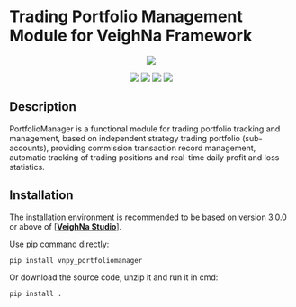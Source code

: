# Trading Portfolio Management Module for VeighNa Framework

<p align="center">
  <img src ="https://vnpy.oss-cn-shanghai.aliyuncs.com/vnpy-logo.png"/>
</p>

<p align="center">
    <img src ="https://img.shields.io/badge/version-1.0.2-blueviolet.svg"/>
    <img src ="https://img.shields.io/badge/platform-windows|linux|macos-yellow.svg"/>
    <img src ="https://img.shields.io/badge/python-3.7|3.8|3.9|3.10-blue.svg" />
    <img src ="https://img.shields.io/github/license/vnpy/vnpy.svg?color=orange"/>
</p>

## Description

PortfolioManager is a functional module for trading portfolio tracking and management, based on independent strategy trading portfolio (sub-accounts), providing commission transaction record management, automatic tracking of trading positions and real-time daily profit and loss statistics.

## Installation

The installation environment is recommended to be based on version 3.0.0 or above of [[**VeighNa Studio**](https://edarchimbaud.com/veighna-website)].

Use pip command directly:

```bash
pip install vnpy_portfoliomanager
```


Or download the source code, unzip it and run it in cmd:

```bash
pip install .
```
